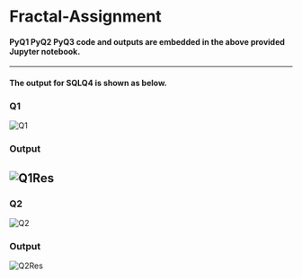 # Fractal-Assignment
#### PyQ1 PyQ2 PyQ3 code and outputs are embedded in the above provided Jupyter notebook.
---
#### The output for SQLQ4 is shown as below.
### Q1
![Q1](https://github.com/user-attachments/assets/b3d56573-4f3a-4e3b-9d59-49e72b9f4abe)
### Output
![Q1Res](https://github.com/user-attachments/assets/9a942b4b-0708-44b2-9760-804ca89b94f5)
---
### Q2
![Q2](https://github.com/user-attachments/assets/6cb551d5-8b9a-4d3d-a319-85130a8e44b8)
### Output
![Q2Res](https://github.com/user-attachments/assets/1d69be31-61f4-449a-a488-466e4e4c5f83)
